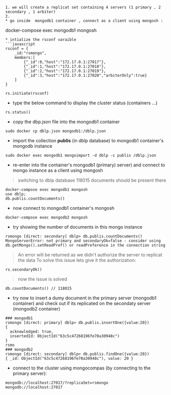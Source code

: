 ```
1. we will create a replicat set containing 4 servers (1 primary , 2 secondary , 1 arbiter)
2. 
* go inside  mongodb1 container , connect as a client using mongosh : 
```
docker-compose exec mongodb1 mongosh
```
* intialize the rsconf varaible
```javascript
rsconf = {
    _id:"rsmongo",
    members:[
        {"_id":0,"host":"172.17.0.1:27017"},
        {"_id":1,"host":"172.17.0.1:27018"},
        {"_id":2,"host":"172.17.0.1:27019"},
        {"_id":3,"host":"172.17.0.1:27020","arbiterOnly":true}
    ]
}

rs.initiate(rsconf)
```

* type the below command to display the cluster status (containers ...)

```
rs.status()
```

* copy the dbp.json file into the mongodb1 container
```
sudo docker cp dblp.json mongodb1:/dblp.json
```

* import the collection **publis** (in dblp database) to mongodb1 container's mongodb instance
```
sudo docker exec mongodb1 mongoimport -d dblp -c publis /dblp.json

```

* re-enter into the container's mongodb1 (primary) server) and connect to mongo instance as a client using mongosh
> switching to dblp database
> 118015 documents should be present there
```
docker-compose exec mongodb1 mongosh
use dblp;
db.publis.countDocuments()
```

* now connect to mongodb1 container's mongosh  
```
docker-compose exec mongodb2 mongosh
```
* try showing the number of documents in this mongo instance
```
rsmongo [direct: secondary] dblp> db.publis.countDocuments()
MongoServerError: not primary and secondaryOk=false - consider using db.getMongo().setReadPref() or readPreference in the connection string

```
> An error will be returned as we didn't authorize the server to replicat the data
> To solve this issue lets give it the authorization:
```
rs.secondaryOk()
```
> now the issue is solved
```
db.countDocuments() // 118015
```

* try now to insert a dumy document in the primary server (mongodb1 container) and check out if its replicated on the secondaty server  (mongodb2 container)
```
### mongodb1
rsmongo [direct: primary] dblp> db.publis.insertOne({value:20})
{
  acknowledged: true,
  insertedId: ObjectId("63c5c47268196fe70a30948c")
}
rsmo
### mongodb2
rsmongo [direct: secondary] dblp> db.publis.findOne({value:20})
{ _id: ObjectId("63c5c47268196fe70a30948c"), value: 20 }

```

* connect to the cluster using mongocompas (by connecting to the primary server):  
```
mongodb://localhost:27017/?replicaSet=rsmongo
mongodb://localhost:27017
```